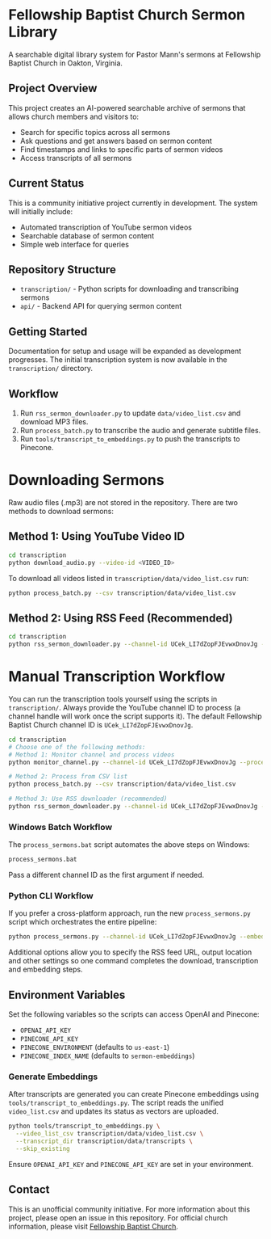 # Fellowship Baptist Church Sermon Library
A searchable digital library system for Pastor Mann's sermons at Fellowship Baptist Church in Oakton, Virginia.

## Project Overview
This project creates an AI-powered searchable archive of sermons that allows church members and visitors to:
- Search for specific topics across all sermons
- Ask questions and get answers based on sermon content
- Find timestamps and links to specific parts of sermon videos
- Access transcripts of all sermons

## Current Status
This is a community initiative project currently in development. The system will initially include:
- Automated transcription of YouTube sermon videos
- Searchable database of sermon content
- Simple web interface for queries

## Repository Structure
- `transcription/` - Python scripts for downloading and transcribing sermons
- `api/` - Backend API for querying sermon content

## Getting Started
Documentation for setup and usage will be expanded as development progresses. The initial transcription system is now available in the `transcription/` directory.

## Workflow
1. Run `rss_sermon_downloader.py` to update `data/video_list.csv` and download MP3 files.
2. Run `process_batch.py` to transcribe the audio and generate subtitle files.
3. Run `tools/transcript_to_embeddings.py` to push the transcripts to Pinecone.

# Downloading Sermons
Raw audio files (.mp3) are not stored in the repository. There are two methods to download sermons:

## Method 1: Using YouTube Video ID
```bash
cd transcription
python download_audio.py --video-id <VIDEO_ID>
```
To download all videos listed in `transcription/data/video_list.csv` run:
```bash
python process_batch.py --csv transcription/data/video_list.csv
```

## Method 2: Using RSS Feed (Recommended)
```bash
cd transcription
python rss_sermon_downloader.py --channel-id UCek_LI7dZopFJEvwxDnovJg --process --cleanup
```

# Manual Transcription Workflow
You can run the transcription tools yourself using the scripts in `transcription/`. Always provide the YouTube channel ID to process (a channel handle will work once the script supports it). The default Fellowship Baptist Church channel ID is `UCek_LI7dZopFJEvwxDnovJg`.

```bash
cd transcription
# Choose one of the following methods:
# Method 1: Monitor channel and process videos
python monitor_channel.py --channel-id UCek_LI7dZopFJEvwxDnovJg --process --cleanup

# Method 2: Process from CSV list
python process_batch.py --csv transcription/data/video_list.csv

# Method 3: Use RSS downloader (recommended)
python rss_sermon_downloader.py --channel-id UCek_LI7dZopFJEvwxDnovJg --process --cleanup
```

### Windows Batch Workflow
The `process_sermons.bat` script automates the above steps on Windows:
```cmd
process_sermons.bat
```
Pass a different channel ID as the first argument if needed.


### Python CLI Workflow

If you prefer a cross-platform approach, run the new `process_sermons.py` script
which orchestrates the entire pipeline:

```bash
python process_sermons.py --channel-id UCek_LI7dZopFJEvwxDnovJg --embeddings
```

Additional options allow you to specify the RSS feed URL, output location and
other settings so one command completes the download, transcription and
embedding steps.


## Environment Variables
Set the following variables so the scripts can access OpenAI and Pinecone:
- `OPENAI_API_KEY`
- `PINECONE_API_KEY`
- `PINECONE_ENVIRONMENT` (defaults to `us-east-1`)
- `PINECONE_INDEX_NAME` (defaults to `sermon-embeddings`)


### Generate Embeddings

After transcripts are generated you can create Pinecone embeddings using
`tools/transcript_to_embeddings.py`. The script reads the unified
`video_list.csv` and updates its status as vectors are uploaded.

```bash
python tools/transcript_to_embeddings.py \
  --video_list_csv transcription/data/video_list.csv \
  --transcript_dir transcription/data/transcripts \
  --skip_existing
```

Ensure `OPENAI_API_KEY` and `PINECONE_API_KEY` are set in your environment.


## Contact
This is an unofficial community initiative. For more information about this project, please open an issue in this repository.
For official church information, please visit [Fellowship Baptist Church](https://www.fbcva.org/).